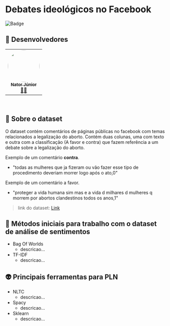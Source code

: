 # Debates ideológicos no Facebook


![Badge](https://img.shields.io/badge/Version-0.1.0-%237159c1?style=for-the-badge&logo=github) 

## 👀 Desenvolvedores
<table>
  <tr>
    <td align="center"><a href="https://github.com/natorjunior"><img style="border-radius: 50%;" src="https://avatars.githubusercontent.com/u/51802728?v=4" width="100px;" alt=""/><br /><sub><b>Nator Júnior</b></sub></a><br /><a href="https://github.com/natorjunior" title="Nator Junior">👨‍🚀</a></td>
</table>
<br>

## 🎯 Sobre o dataset
O dataset contém comentários de páginas públicas no facebook com temas relacionados a legalização do aborto. Contém duas colunas, uma com texto e outra com a classificação (A favor e contra) que fazem referência a um debate sobre a legalização do aborto.

Exemplo de um comentário **contra**.
- "todas as mulheres que ja fizeram ou vão fazer esse tipo de procedimento deveriam morrer logo após o ato,0"

Exemplo de um comentário a favor.
- "proteger a vida humana sim mas e a vida d milhares d mulheres q morrem por abortos clandestinos todos os anos,1"


> 	link do dataset: [Link]( https://raw.githubusercontent.com/natorjunior/debates-ideologicos/main/dataset.csv)


## 🎯 Métodos iniciais para trabalho com o dataset de análise de sentimentos 
- Bag Of Worlds
  - descricao... 
- TF-IDF
  - descricao... 

## 👽 Principais ferramentas para PLN
- NLTC
  - descricao...   
- Spacy
  - descricao... 
- Sklearn
  - descricao... 
